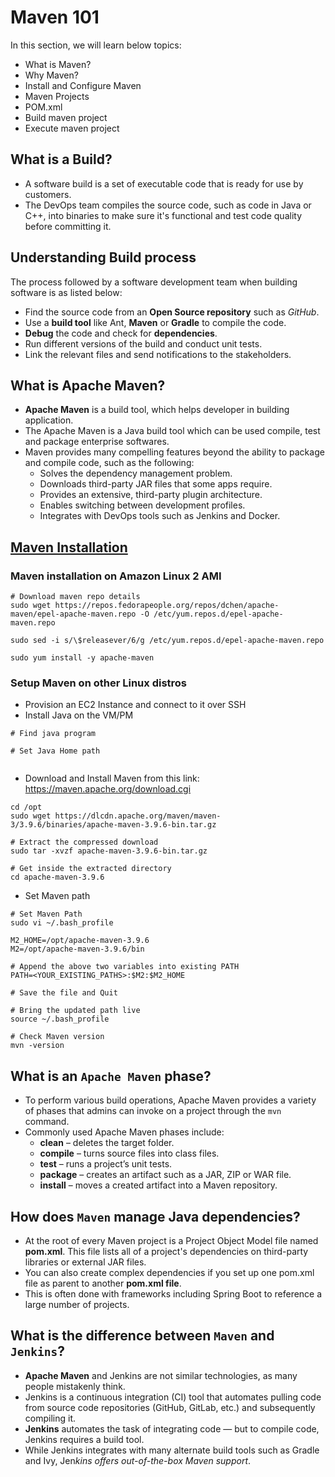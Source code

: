 # Maven 101

In this section, we will learn below topics:

- What is Maven?
- Why Maven?
- Install and Configure Maven
- Maven Projects
- POM.xml
- Build maven project
- Execute maven project

## What is a Build?

- A software build is a set of executable code that is ready for use by customers.
- The DevOps team compiles the source code, such as code in Java or C++, into binaries to make sure it's functional and test code quality before committing it.

## Understanding Build process

The process followed by a software development team when building software is as listed below:

- Find the source code from an **Open Source repository** such as _GitHub_.
- Use a **build tool** like Ant, **Maven** or **Gradle** to compile the code.
- **Debug** the code and check for **dependencies**.
- Run different versions of the build and conduct unit tests.
- Link the relevant files and send notifications to the stakeholders.

## What is Apache Maven?

- **Apache Maven** is a build tool, which helps developer in building application.
- The Apache Maven is a Java build tool which can be used compile, test and package enterprise softwares.
- Maven provides many compelling features beyond the ability to package and compile code, such as the following:
  - Solves the dependency management problem.
  - Downloads third-party JAR files that some apps require.
  - Provides an extensive, third-party plugin architecture.
  - Enables switching between development profiles.
  - Integrates with DevOps tools such as Jenkins and Docker.

## [Maven Installation](https://maven.apache.org/download.cgi)

### Maven installation on Amazon Linux 2 AMI

```
# Download maven repo details
sudo wget https://repos.fedorapeople.org/repos/dchen/apache-maven/epel-apache-maven.repo -O /etc/yum.repos.d/epel-apache-maven.repo

sudo sed -i s/\$releasever/6/g /etc/yum.repos.d/epel-apache-maven.repo

sudo yum install -y apache-maven
```

### Setup Maven on other Linux distros

- Provision an EC2 Instance and connect to it over SSH
- Install Java on the VM/PM

```
# Find java program

# Set Java Home path


```

- Download and Install Maven from this link: https://maven.apache.org/download.cgi

```
cd /opt
sudo wget https://dlcdn.apache.org/maven/maven-3/3.9.6/binaries/apache-maven-3.9.6-bin.tar.gz

# Extract the compressed download
sudo tar -xvzf apache-maven-3.9.6-bin.tar.gz

# Get inside the extracted directory
cd apache-maven-3.9.6
```

- Set Maven path

```
# Set Maven Path
sudo vi ~/.bash_profile

M2_HOME=/opt/apache-maven-3.9.6
M2=/opt/apache-maven-3.9.6/bin

# Append the above two variables into existing PATH
PATH=<YOUR_EXISTING_PATHS>:$M2:$M2_HOME

# Save the file and Quit

# Bring the updated path live
source ~/.bash_profile

# Check Maven version
mvn -version
```

## What is an `Apache Maven` phase?

- To perform various build operations, Apache Maven provides a variety of phases that admins can invoke on a project through the `mvn` command.
- Commonly used Apache Maven phases include:
  - **clean** – deletes the target folder.
  - **compile** – turns source files into class files.
  - **test** – runs a project’s unit tests.
  - **package** – creates an artifact such as a JAR, ZIP or WAR file.
  - **install** – moves a created artifact into a Maven repository.

## How does `Maven` manage Java dependencies?

- At the root of every Maven project is a Project Object Model file named **pom.xml**. This file lists all of a project's dependencies on third-party libraries or external JAR files.
- You can also create complex dependencies if you set up one pom.xml file as parent to another **pom.xml file**.
- This is often done with frameworks including Spring Boot to reference a large number of projects.

## What is the difference between `Maven` and `Jenkins`?

- **Apache Maven** and Jenkins are not similar technologies, as many people mistakenly think.
- Jenkins is a continuous integration (CI) tool that automates pulling code from source code repositories (GitHub, GitLab, etc.) and subsequently compiling it.
- **Jenkins** automates the task of integrating code — but to compile code, Jenkins requires a build tool.
- While Jenkins integrates with many alternate build tools such as Gradle and Ivy, Jen*kins offers out-of-the-box Maven support*.
